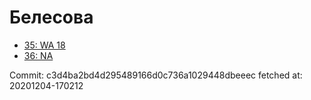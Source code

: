 # Белесова
- [35: WA 18](35.md)
- [36: NA](36.md)

Commit: c3d4ba2bd4d295489166d0c736a1029448dbeeec
 fetched at: 20201204-170212
